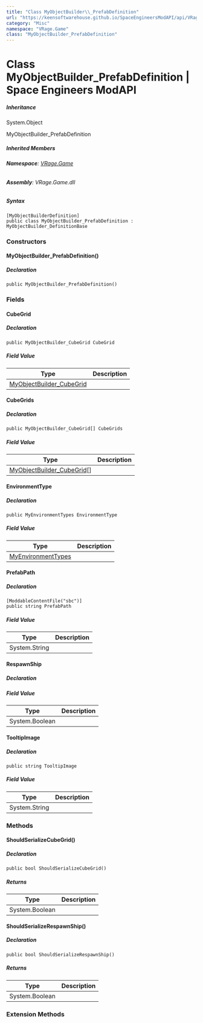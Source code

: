 ```yaml
---
title: "Class MyObjectBuilder\\_PrefabDefinition"
url: "https://keensoftwarehouse.github.io/SpaceEngineersModAPI/api/VRage.Game.MyObjectBuilder_PrefabDefinition.html"
category: "Misc"
namespace: "VRage.Game"
class: "MyObjectBuilder_PrefabDefinition"
---
```


# Class MyObjectBuilder\_PrefabDefinition | Space Engineers ModAPI

##### Inheritance

System.Object

MyObjectBuilder\_PrefabDefinition

##### Inherited Members

###### **Namespace**: [VRage.Game](https://keensoftwarehouse.github.io/SpaceEngineersModAPI/api/VRage.Game.html)

###### **Assembly**: VRage.Game.dll

##### Syntax

```
[MyObjectBuilderDefinition]
public class MyObjectBuilder_PrefabDefinition : MyObjectBuilder_DefinitionBase
```

### Constructors

#### MyObjectBuilder\_PrefabDefinition()

##### Declaration

```
public MyObjectBuilder_PrefabDefinition()
```

### Fields

#### CubeGrid

##### Declaration

```
public MyObjectBuilder_CubeGrid CubeGrid
```

##### Field Value

| Type | Description |
| --- | --- |
| [MyObjectBuilder\_CubeGrid](https://keensoftwarehouse.github.io/SpaceEngineersModAPI/api/VRage.Game.MyObjectBuilder_CubeGrid.html) |     |

#### CubeGrids

##### Declaration

```
public MyObjectBuilder_CubeGrid[] CubeGrids
```

##### Field Value

| Type | Description |
| --- | --- |
| [MyObjectBuilder\_CubeGrid](https://keensoftwarehouse.github.io/SpaceEngineersModAPI/api/VRage.Game.MyObjectBuilder_CubeGrid.html)\[\] |     |

#### EnvironmentType

##### Declaration

```
public MyEnvironmentTypes EnvironmentType
```

##### Field Value

| Type | Description |
| --- | --- |
| [MyEnvironmentTypes](https://keensoftwarehouse.github.io/SpaceEngineersModAPI/api/VRage.Game.MyEnvironmentTypes.html) |     |

#### PrefabPath

##### Declaration

```
[ModdableContentFile("sbc")]
public string PrefabPath
```

##### Field Value

| Type | Description |
| --- | --- |
| System.String |     |

#### RespawnShip

##### Declaration

##### Field Value

| Type | Description |
| --- | --- |
| System.Boolean |     |

#### TooltipImage

##### Declaration

```
public string TooltipImage
```

##### Field Value

| Type | Description |
| --- | --- |
| System.String |     |

### Methods

#### ShouldSerializeCubeGrid()

##### Declaration

```
public bool ShouldSerializeCubeGrid()
```

##### Returns

| Type | Description |
| --- | --- |
| System.Boolean |     |

#### ShouldSerializeRespawnShip()

##### Declaration

```
public bool ShouldSerializeRespawnShip()
```

##### Returns

| Type | Description |
| --- | --- |
| System.Boolean |     |

### Extension Methods